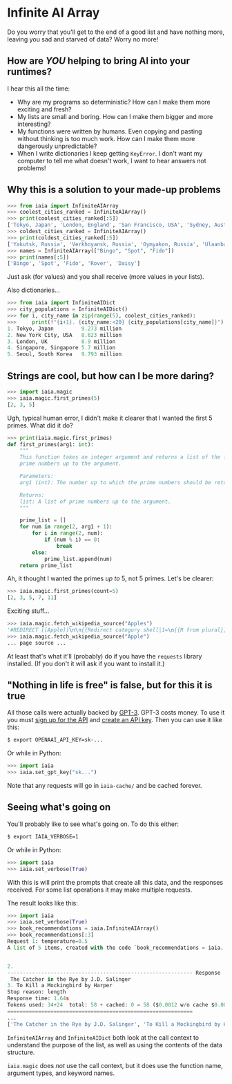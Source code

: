 # Infinite AI Array

Do you worry that you'll get to the end of a good list and have nothing more, leaving you sad and starved of data? Worry no more!

## How are _YOU_ helping to bring AI into your runtimes?

I hear this all the time:

-   Why are my programs so deterministic? How can I make them more exciting and fresh?
-   My lists are small and boring. How can I make them bigger and more interesting?
-   My functions were written by humans. Even copying and pasting without thinking is too much work. How can I make them more dangerously unpredictable?
-   When I write dictionaries I keep getting `KeyError`. I don't want my computer to tell me what doesn't work, I want to hear answers not problems!

## Why this is a solution to your made-up problems

```python
>>> from iaia import InfiniteAIArray
>>> coolest_cities_ranked = InfiniteAIArray()
>>> print(coolest_cities_ranked[:5])
['Tokyo, Japan', 'London, England', 'San Francisco, USA', 'Sydney, Australia', 'Barcelona, Spain']
>>> coldest_cities_ranked = InfiniteAIArray()
>>> print(coldest_cities_ranked[:5])
['Yakutsk, Russia', 'Verkhoyansk, Russia', 'Oymyakon, Russia', 'Ulaanbaatar, Mongolia', 'Yellowknife, Canada']
>>> names = InfiniteAIArray(["Bingo", "Spot", "Fido"])
>>> print(names[:5])
['Bingo', 'Spot', 'Fido', 'Rover', 'Daisy']
```

Just ask (for values) and you shall receive (more values in your lists).

Also dictionaries...

```python
>>> from iaia import InfiniteAIDict
>>> city_populations = InfiniteAIDict()
>>> for i, city_name in zip(range(5), coolest_cities_ranked):
>>>     print(f"{i+1}. {city_name:<20} {city_populations[city_name]}")
1. Tokyo, Japan         9.273 million
2. New York City, USA   8.623 million
3. London, UK           8.9 million
4. Singapore, Singapore 5.7 million
5. Seoul, South Korea   9.793 million
```

## Strings are cool, but how can I be more daring?

```python
>>> import iaia.magic
>>> iaia.magic.first_primes(5)
[2, 3, 5]
```

Ugh, typical human error, I didn't make it clearer that I wanted the first 5 primes. What did it do?

```python
>>> print(iaia.magic.first_primes)
def first_primes(arg1: int):
    """
    This function takes an integer argument and returns a list of the first
    prime numbers up to the argument.

    Parameters:
    arg1 (int): The number up to which the prime numbers should be returned.

    Returns:
    list: A list of prime numbers up to the argument.
    """

    prime_list = []
    for num in range(2, arg1 + 1):
        for i in range(2, num):
            if (num % i) == 0:
                break
        else:
            prime_list.append(num)
    return prime_list
```

Ah, it thought I wanted the primes _up to_ 5, not 5 primes. Let's be clearer:

```python
>>> iaia.magic.first_primes(count=5)
[2, 3, 5, 7, 11]
```

Exciting stuff...

```python
>>> iaia.magic.fetch_wikipedia_source("Apples")
'#REDIRECT [[Apple]]\n\n{{Redirect category shell|1=\n{{R from plural}}\n}}'
>>> iaia.magic.fetch_wikipedia_source("Apple")
... page source ...
```

At least that's what it'll (probably) do if you have the `requests` library installed. (If you don't it will ask if you want to install it.)

## "Nothing in life is free" is false, but for this it is true

All those calls were actually backed by [GPT-3](https://en.wikipedia.org/wiki/GPT-3). GPT-3 costs money. To use it you must [sign up for the API](https://openai.com/api/) and [create an API key](https://beta.openai.com/account/api-keys). Then you can use it like this:

```sh
$ export OPENAAI_API_KEY=sk-...
```

Or while in Python:

```python
>>> import iaia
>>> iaia.set_gpt_key("sk...")
```

Note that any requests will go in `iaia-cache/` and be cached forever.

## Seeing what's going on

You'll probably like to see what's going on. To do this either:

```sh
$ export IAIA_VERBOSE=1
```

Or while in Python:

```python
>>> import iaia
>>> iaia.set_verbose(True)
```

With this is will print the prompts that create all this data, and the responses received. For some list operations it may make multiple requests.

The result looks like this:

```python
>>> import iaia
>>> iaia.set_verbose(True)
>>> book_recommendations = iaia.InfiniteAIArray()
>>> book_recommendations[:3]
Request 1: temperature=0.5
A list of 5 items, created with the code `book_recommendations = iaia. ...# book_recommendations`:


2.
------------------------------------------------------------ Response
 The Catcher in the Rye by J.D. Salinger
3. To Kill a Mockingbird by Harper
Stop reason: length
Response time: 1.64s
Tokens used: 34+24  total: 58 + cached: 0 = 58 ($0.0012 w/o cache $0.0012)
============================================================
...
['The Catcher in the Rye by J.D. Salinger', 'To Kill a Mockingbird by Harper Lee', '1984 by George Orwell']
```

`InfiniteAIArray` and `InfiniteAIDict` both look at the call context to understand the purpose of the list, as well as using the contents of the data structure.

`iaia.magic` does _not_ use the call context, but it does use the function name, argument types, and keyword names.
